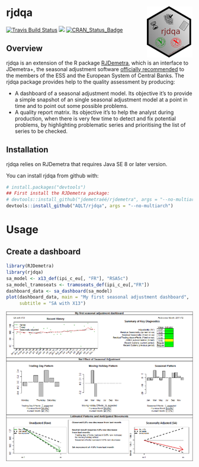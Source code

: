 
<!-- README.md is generated from README.Rmd. Please edit that file -->

# rjdqa <img src="man/figures/logo.png" align="right" />

[![Travis Build
Status](https://travis-ci.org/AQLT/rjdqa.svg?branch=master)](https://travis-ci.org/AQLT/rjdqa)
[![](https://img.shields.io/badge/lifecycle-experimental-orange.svg?logo=github)](https://www.tidyverse.org/lifecycle/#experimental)
[![CRAN\_Status\_Badge](http://www.r-pkg.org/badges/version/rjdqa)](https://cran.r-project.org/package=rjdqa)

## Overview

rjdqa is an extension of the R package
[RJDemetra](https://github.com/nbbrd/rjdemetra), which is an interface
to JDemetra+, the seasonal adjustment software [officially
recommended](https://ec.europa.eu/eurostat/cros/system/files/Jdemetra_%20release.pdf)
to the members of the ESS and the European System of Central Banks. The
rjdqa package provides help to the quality assessment by producing:

  - A dashboard of a seasonal adjustment model. Its objective it’s to
    provide a simple snapshot of an single seasonal adjustment model at
    a point in time and to point out some possible problems.  
  - A quality report matrix. Its objective it’s to help the analyst
    during production, when there is very few time to detect and fix
    potential problems, by highlighting problematic series and
    prioritising the list of series to be checked.

## Installation

rjdqa relies on RJDemetra that requires Java SE 8 or later version.

You can install rjdqa from github with:

``` r
# install.packages("devtools")
## First install the RJDemetra package:
# devtools::install_github("jdemetraéé/rjdemetra", args = "--no-multiarch")
devtools::install_github("AQLT/rjdqa", args = "--no-multiarch")
```

# Usage

## Create a dashboard

``` r
library(RJDemetra)
library(rjdqa)
sa_model <- x13_def(ipi_c_eu[, "FR"], "RSA5c")
sa_model_tramoseats <- tramoseats_def(ipi_c_eu[,"FR"])
dashboard_data <- sa_dashboard(sa_model)
plot(dashboard_data, main = "My first seasonal adjustment dashboard",
     subtitle = "SA with X13")
```

<img src="man/figures/README-dashboard_exemple-1.png" style="display: block; margin: auto;" />
